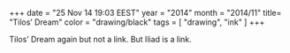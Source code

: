 +++
date = "25 Nov 14 19:03 EEST"
year = "2014"
month = "2014/11"
title= "Tilos’ Dream"
color = "drawing/black"
tags = [ "drawing", "ink" ]
+++

Tilos’ Dream again but not a link.
But Iliad is a link.






